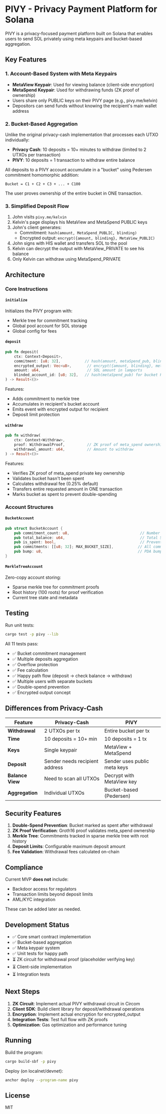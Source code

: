 # PIVY - Privacy Payment Platform for Solana

PIVY is a privacy-focused payment platform built on Solana that enables users to send SOL privately using meta keypairs and bucket-based aggregation.

## Key Features

### 1. Account-Based System with Meta Keypairs
- **MetaView Keypair**: Used for viewing balance (client-side encryption)
- **MetaSpend Keypair**: Used for withdrawing funds (ZK proof of ownership)
- Users share only PUBLIC keys on their PIVY page (e.g., pivy.me/kelvin)
- Depositors can send funds without knowing the recipient's main wallet address

### 2. Bucket-Based Aggregation
Unlike the original privacy-cash implementation that processes each UTXO individually:
- **Privacy Cash**: 10 deposits = 10+ minutes to withdraw (limited to 2 UTXOs per transaction)
- **PIVY**: 10 deposits = 1 transaction to withdraw entire balance

All deposits to a PIVY account accumulate in a "bucket" using Pedersen commitment homomorphic addition:
```
Bucket = C1 + C2 + C3 + ... + C100
```

The user proves ownership of the entire bucket in ONE transaction.

### 3. Simplified Deposit Flow
1. John visits `pivy.me/kelvin`
2. Kelvin's page displays his MetaView and MetaSpend PUBLIC keys
3. John's client generates:
   - Commitment: `hash(amount, MetaSpend_PUBLIC, blinding)`
   - Encrypted output: `encrypt({amount, blinding}, MetaView_PUBLIC)`
4. John signs with HIS wallet and transfers SOL to the pool
5. Kelvin can decrypt the output with MetaView_PRIVATE to see his balance
6. Only Kelvin can withdraw using MetaSpend_PRIVATE

## Architecture

### Core Instructions

#### `initialize`
Initializes the PIVY program with:
- Merkle tree for commitment tracking
- Global pool account for SOL storage
- Global config for fees

#### `deposit`
```rust
pub fn deposit(
    ctx: Context<Deposit>,
    commitment: [u8; 32],           // hash(amount, metaSpend_pub, blinding)
    encrypted_output: Vec<u8>,       // encrypt({amount, blinding}, metaView_pub)
    amount: u64,                     // SOL amount in lamports
    blinded_account_id: [u8; 32],   // hash(metaSpend_pub) for bucket PDA
) -> Result<()>
```

Features:
- Adds commitment to merkle tree
- Accumulates in recipient's bucket account
- Emits event with encrypted output for recipient
- Deposit limit protection

#### `withdraw`
```rust
pub fn withdraw(
    ctx: Context<Withdraw>,
    proof: WithdrawalProof,          // ZK proof of meta_spend ownership
    withdrawal_amount: u64,          // Amount to withdraw
) -> Result<()>
```

Features:
- Verifies ZK proof of meta_spend private key ownership
- Validates bucket hasn't been spent
- Calculates withdrawal fee (0.25% default)
- Transfers entire requested amount in ONE transaction
- Marks bucket as spent to prevent double-spending

### Account Structures

#### `BucketAccount`
```rust
pub struct BucketAccount {
    pub commitment_count: u8,                                // Number of deposits
    pub total_balance: u64,                                  // Total SOL balance
    pub is_spent: bool,                                      // Prevent double-spend
    pub commitments: [[u8; 32]; MAX_BUCKET_SIZE],           // All commitments
    pub bump: u8,                                           // PDA bump
}
```

#### `MerkleTreeAccount`
Zero-copy account storing:
- Sparse merkle tree for commitment proofs
- Root history (100 roots) for proof verification
- Current tree state and metadata

## Testing

Run unit tests:
```bash
cargo test -p pivy --lib
```

All 11 tests pass:
- ✅ Bucket commitment management
- ✅ Multiple deposits aggregation
- ✅ Overflow protection
- ✅ Fee calculation
- ✅ Happy path flow (deposit → check balance → withdraw)
- ✅ Multiple users with separate buckets
- ✅ Double-spend prevention
- ✅ Encrypted output concept

## Differences from Privacy-Cash

| Feature | Privacy-Cash | PIVY |
|---------|--------------|------|
| **Withdrawal** | 2 UTXOs per tx | Entire bucket per tx |
| **Time** | 10 deposits = 10+ min | 10 deposits = 1 tx |
| **Keys** | Single keypair | MetaView + MetaSpend |
| **Deposit** | Sender needs recipient address | Sender uses public meta keys |
| **Balance View** | Need to scan all UTXOs | Decrypt with MetaView key |
| **Aggregation** | Individual UTXOs | Bucket-based (Pedersen) |

## Security Features

1. **Double-Spend Prevention**: Bucket marked as spent after withdrawal
2. **ZK Proof Verification**: Groth16 proof validates meta_spend ownership
3. **Merkle Tree**: Commitments tracked in sparse merkle tree with root history
4. **Deposit Limits**: Configurable maximum deposit amount
5. **Fee Validation**: Withdrawal fees calculated on-chain

## Compliance

Current MVP **does not** include:
- Backdoor access for regulators
- Transaction limits beyond deposit limits
- AML/KYC integration

These can be added later as needed.

## Development Status

- ✅ Core smart contract implementation
- ✅ Bucket-based aggregation
- ✅ Meta keypair system
- ✅ Unit tests for happy path
- ⏳ ZK circuit for withdrawal proof (placeholder verifying key)
- ⏳ Client-side implementation
- ⏳ Integration tests

## Next Steps

1. **ZK Circuit**: Implement actual PIVY withdrawal circuit in Circom
2. **Client SDK**: Build client library for deposit/withdrawal operations
3. **Encryption**: Implement actual encryption for encrypted_output
4. **Integration Tests**: Test full flow with ZK proofs
5. **Optimization**: Gas optimization and performance tuning

## Running

Build the program:
```bash
cargo build-sbf -p pivy
```

Deploy (on localnet/devnet):
```bash
anchor deploy --program-name pivy
```

## License

MIT
